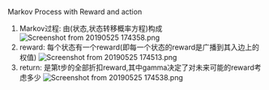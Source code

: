 Markov Process with Reward and action
1. Markov过程: 由(状态,状态转移概率方程)构成
![Screenshot from 20190525 174358.png](0)
2. reward: 每个状态有一个reward(即每一个状态的reward是广播到其入边上的权值)
![Screenshot from 20190525 174513.png](1)
3. return: 是第t步的全部折扣reward,其中gamma决定了对未来可能的reward考虑多少
![Screenshot from 20190525 174538.png](2)
